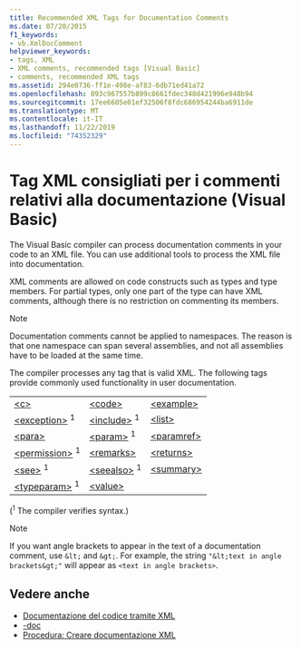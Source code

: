 ```yaml
---
title: Recommended XML Tags for Documentation Comments
ms.date: 07/20/2015
f1_keywords:
- vb.XmlDocComment
helpviewer_keywords:
- tags, XML
- XML comments, recommended tags [Visual Basic]
- comments, recommended XML tags
ms.assetid: 294e0736-ff1e-498e-af83-6db71ed41a72
ms.openlocfilehash: 093c967557b899c8661fdec348d421996e948b94
ms.sourcegitcommit: 17ee6605e01ef32506f8fdc686954244ba6911de
ms.translationtype: MT
ms.contentlocale: it-IT
ms.lasthandoff: 11/22/2019
ms.locfileid: "74352329"
---
```

# <a name="recommended-xml-tags-for-documentation-comments-visual-basic"></a>Tag XML consigliati per i commenti relativi alla documentazione (Visual Basic)
The Visual Basic compiler can process documentation comments in your code to an XML file. You can use additional tools to process the XML file into documentation.  
  
 XML comments are allowed on code constructs such as types and type members. For partial types, only one part of the type can have XML comments, although there is no restriction on commenting its members.  
  
> [!NOTE]
> Documentation comments cannot be applied to namespaces. The reason is that one namespace can span several assemblies, and not all assemblies have to be loaded at the same time.  
  
 The compiler processes any tag that is valid XML. The following tags provide commonly used functionality in user documentation.  
  
||||  
|---|---|---|  
|[\<c>](../../../visual-basic/language-reference/xmldoc/c.md)|[\<code>](../../../visual-basic/language-reference/xmldoc/code.md)|[\<example>](../../../visual-basic/language-reference/xmldoc/example.md)|  
|[\<exception>](../../../visual-basic/language-reference/xmldoc/exception.md) <sup>1</sup>|[\<include>](../../../visual-basic/language-reference/xmldoc/include.md) <sup>1</sup>|[\<list>](../../../visual-basic/language-reference/xmldoc/list.md)|  
|[\<para>](../../../visual-basic/language-reference/xmldoc/para.md)|[\<param>](../../../visual-basic/language-reference/xmldoc/param.md) <sup>1</sup>|[\<paramref>](../../../visual-basic/language-reference/xmldoc/paramref.md)|  
|[\<permission>](../../../visual-basic/language-reference/xmldoc/permission.md) <sup>1</sup>|[\<remarks>](../../../visual-basic/language-reference/xmldoc/remarks.md)|[\<returns>](../../../visual-basic/language-reference/xmldoc/returns.md)|  
|[\<see>](../../../visual-basic/language-reference/xmldoc/see.md) <sup>1</sup>|[\<seealso>](../../../visual-basic/language-reference/xmldoc/seealso.md) <sup>1</sup>|[\<summary>](../../../visual-basic/language-reference/xmldoc/summary.md)|  
|[\<typeparam>](../../../visual-basic/language-reference/xmldoc/typeparam.md) <sup>1</sup>|[\<value>](../../../visual-basic/language-reference/xmldoc/value.md)||  
  
 (<sup>1</sup> The compiler verifies syntax.)  
  
> [!NOTE]
> If you want angle brackets to appear in the text of a documentation comment, use `&lt;` and `&gt;`. For example, the string `"&lt;text in angle brackets&gt;"` will appear as `<text in angle brackets>`.  
  
## <a name="see-also"></a>Vedere anche

- [Documentazione del codice tramite XML](../../../visual-basic/programming-guide/program-structure/documenting-your-code-with-xml.md)
- [-doc](../../../visual-basic/reference/command-line-compiler/doc.md)
- [Procedura: Creare documentazione XML](../../../visual-basic/programming-guide/program-structure/how-to-create-xml-documentation.md)
